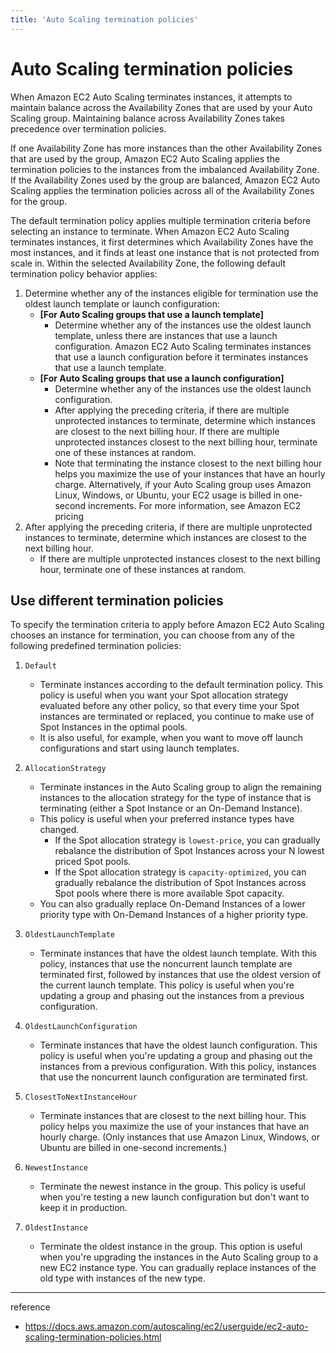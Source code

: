 ```yaml
---
title: 'Auto Scaling termination policies'
---
```

# Auto Scaling termination policies

When Amazon EC2 Auto Scaling terminates instances, it attempts to maintain balance across the Availability Zones that are used by your Auto Scaling group. Maintaining balance across Availability Zones takes precedence over termination policies.

If one Availability Zone has more instances than the other Availability Zones that are used by the group, Amazon EC2 Auto Scaling applies the termination policies to the instances from the imbalanced Availability Zone. If the Availability Zones used by the group are balanced, Amazon EC2 Auto Scaling applies the termination policies across all of the Availability Zones for the group.

The default termination policy applies multiple termination criteria before selecting an instance to terminate. When Amazon EC2 Auto Scaling terminates instances, it first determines which Availability Zones have the most instances, and it finds at least one instance that is not protected from scale in. Within the selected Availability Zone, the following default termination policy behavior applies:

1. Determine whether any of the instances eligible for termination use the oldest launch template or launch configuration:
    - **[For Auto Scaling groups that use a launch template]**
        - Determine whether any of the instances use the oldest launch template, unless there are instances that use a launch configuration. Amazon EC2 Auto Scaling terminates instances that use a launch configuration before it terminates instances that use a launch template.
    - **[For Auto Scaling groups that use a launch configuration]**
        - Determine whether any of the instances use the oldest launch configuration.
        - After applying the preceding criteria, if there are multiple unprotected instances to terminate, determine which instances are closest to the next billing hour. If there are multiple unprotected instances closest to the next billing hour, terminate one of these instances at random.
        - Note that terminating the instance closest to the next billing hour helps you maximize the use of your instances that have an hourly charge. Alternatively, if your Auto Scaling group uses Amazon Linux, Windows, or Ubuntu, your EC2 usage is billed in one-second increments. For more information, see Amazon EC2 pricing
2. After applying the preceding criteria, if there are multiple unprotected instances to terminate, determine which instances are closest to the next billing hour.
    - If there are multiple unprotected instances closest to the next billing hour, terminate one of these instances at random.

## Use different termination policies

To specify the termination criteria to apply before Amazon EC2 Auto Scaling chooses an instance for termination, you can choose from any of the following predefined termination policies:

1. `Default`
   - Terminate instances according to the default termination policy. This policy is useful when you want your Spot allocation strategy evaluated before any other policy, so that every time your Spot instances are terminated or replaced, you continue to make use of Spot Instances in the optimal pools.
   - It is also useful, for example, when you want to move off launch configurations and start using launch templates.

2. `AllocationStrategy`
   - Terminate instances in the Auto Scaling group to align the remaining instances to the allocation strategy for the type of instance that is terminating (either a Spot Instance or an On-Demand Instance).
   - This policy is useful when your preferred instance types have changed.
     - If the Spot allocation strategy is `lowest-price`, you can gradually rebalance the distribution of Spot Instances across your N lowest priced Spot pools.
     - If the Spot allocation strategy is `capacity-optimized`, you can gradually rebalance the distribution of Spot Instances across Spot pools where there is more available Spot capacity.
   - You can also gradually replace On-Demand Instances of a lower priority type with On-Demand Instances of a higher priority type.

3. `OldestLaunchTemplate`
   - Terminate instances that have the oldest launch template. With this policy, instances that use the noncurrent launch template are terminated first, followed by instances that use the oldest version of the current launch template. This policy is useful when you're updating a group and phasing out the instances from a previous configuration.

4. `OldestLaunchConfiguration`
   - Terminate instances that have the oldest launch configuration. This policy is useful when you're updating a group and phasing out the instances from a previous configuration. With this policy, instances that use the noncurrent launch configuration are terminated first.

5. `ClosestToNextInstanceHour`
   - Terminate instances that are closest to the next billing hour. This policy helps you maximize the use of your instances that have an hourly charge. (Only instances that use Amazon Linux, Windows, or Ubuntu are billed in one-second increments.)

6. `NewestInstance`
   - Terminate the newest instance in the group. This policy is useful when you're testing a new launch configuration but don't want to keep it in production.

7. `OldestInstance`
   - Terminate the oldest instance in the group. This option is useful when you're upgrading the instances in the Auto Scaling group to a new EC2 instance type. You can gradually replace instances of the old type with instances of the new type.

---
reference
- https://docs.aws.amazon.com/autoscaling/ec2/userguide/ec2-auto-scaling-termination-policies.html
